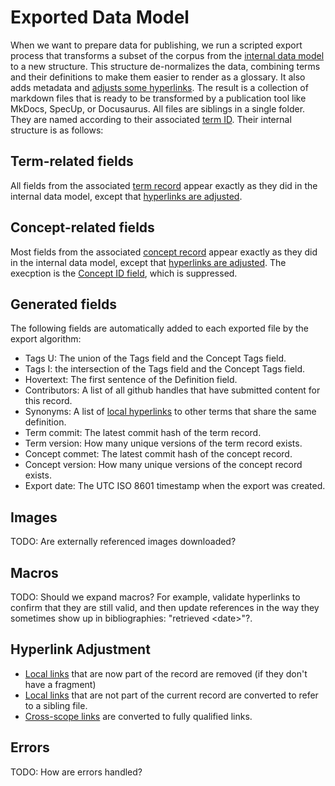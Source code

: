 # Exported Data Model

When we want to prepare data for publishing, we run a scripted export process that transforms a subset of the corpus from the [internal data model](internal-data-model.md) to a new structure. This structure de-normalizes the data, combining terms and their definitions to make them easier to render as a glossary. It also adds metadata and [adjusts some hyperlinks](#hyperlink-adjustment). The result is a collection of markdown files that is ready to be transformed by a publication tool like MkDocs, SpecUp, or Docusaurus. All files are siblings in a single folder. They are named according to their associated [term ID](term-record.md#naming). Their internal structure is as follows:

## Term-related fields

All fields from the associated [term record](term-record.md) appear exactly as they did in the internal data model, except that [hyperlinks are adjusted](#hyperlink-adjustment).

## Concept-related fields

Most fields from the associated [concept record](concept-record.md) appear exactly as they did in the internal data model, except that [hyperlinks are adjusted](#hyperlink-adjustment). The execption is the [Concept ID field](concept-record.md#concept-id), which is suppressed.

## Generated fields

The following fields are automatically added to each exported file by the export algorithm:

* Tags U: The union of the Tags field and the Concept Tags field.
* Tags I: the intersection of the Tags field and the Concept Tags field.
* Hovertext: The first sentence of the Definition field.
* Contributors: A list of all github handles that have submitted content for this record.
* Synonyms: A list of [local hyperlinks](hyperlinks.md#local-links) to other terms that share the same definition.
* Term commit: The latest commit hash of the term record.
* Term version: How many unique versions of the term record exists.
* Concept commet: The latest commit hash of the concept record.
* Concept version: How many unique versions of the concept record exists.
* Export date: The UTC ISO 8601 timestamp when the export was created.

## Images
TODO: Are externally referenced images downloaded?

## Macros
TODO: Should we expand macros? For example, validate hyperlinks to confirm that they are still valid, and then update references in the way they sometimes show up in bibliographies: "retrieved &lt;date&gt;"?.

## Hyperlink Adjustment
* [Local links](hyperlinks.md#local-links) that are now part of the record are removed (if they don't have a fragment)
* [Local links](hyperlinks.md#local-links) that are not part of the current record are converted to refer to a sibling file.
* [Cross-scope links](hyperlinks.md#cross-scope-links) are converted to fully qualified links.

## Errors
TODO: How are errors handled?